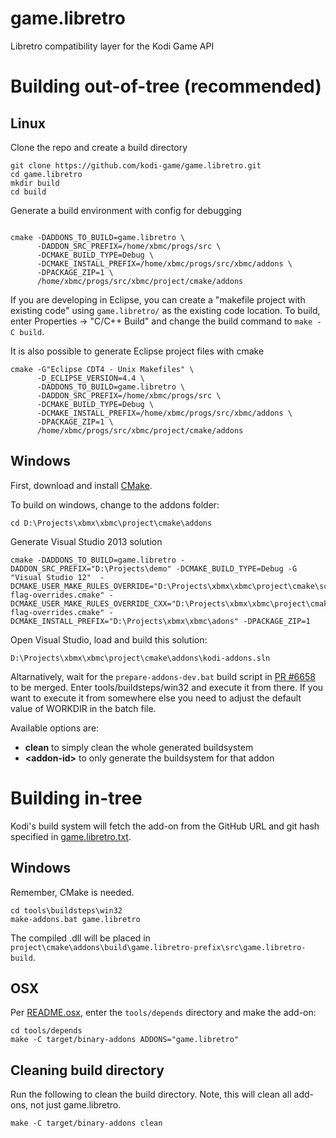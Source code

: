# game.libretro

Libretro compatibility layer for the Kodi Game API

# Building out-of-tree (recommended)

## Linux

Clone the repo and create a build directory

```shell
git clone https://github.com/kodi-game/game.libretro.git
cd game.libretro
mkdir build
cd build
```

Generate a build environment with config for debugging

```shell

cmake -DADDONS_TO_BUILD=game.libretro \
      -DADDON_SRC_PREFIX=/home/xbmc/progs/src \
      -DCMAKE_BUILD_TYPE=Debug \
      -DCMAKE_INSTALL_PREFIX=/home/xbmc/progs/src/xbmc/addons \
      -DPACKAGE_ZIP=1 \
      /home/xbmc/progs/src/xbmc/project/cmake/addons
```

If you are developing in Eclipse, you can create a "makefile project with existing code" using `game.libretro/` as the existing code location. To build, enter Properties -> "C/C++ Build" and change the build command to `make -C build`.

It is also possible to generate Eclipse project files with cmake

```shell
cmake -G"Eclipse CDT4 - Unix Makefiles" \
      -D_ECLIPSE_VERSION=4.4 \
      -DADDONS_TO_BUILD=game.libretro \
      -DADDON_SRC_PREFIX=/home/xbmc/progs/src \
      -DCMAKE_BUILD_TYPE=Debug \
      -DCMAKE_INSTALL_PREFIX=/home/xbmc/progs/src/xbmc/addons \
      -DPACKAGE_ZIP=1 \
      /home/xbmc/progs/src/xbmc/project/cmake/addons
```

## Windows

First, download and install [CMake](http://www.cmake.org/download/).

To build on windows, change to the addons folder:

```batch
cd D:\Projects\xbmx\xbmc\project\cmake\addons
```

Generate Visual Studio 2013 solution

```batch
cmake -DADDONS_TO_BUILD=game.libretro -DADDON_SRC_PREFIX="D:\Projects\demo" -DCMAKE_BUILD_TYPE=Debug -G "Visual Studio 12"  -DCMAKE_USER_MAKE_RULES_OVERRIDE="D:\Projects\xbmx\xbmc\project\cmake\scripts\windows\c-flag-overrides.cmake" -DCMAKE_USER_MAKE_RULES_OVERRIDE_CXX="D:\Projects\xbmx\xbmc\project\cmake\scripts\windows\cxx-flag-overrides.cmake" -DCMAKE_INSTALL_PREFIX="D:\Projects\xbmx\xbmc\adons" -DPACKAGE_ZIP=1
```

Open Visual Studio, load and build this solution:

```
D:\Projects\xbmx\xbmc\project\cmake\addons\kodi-addons.sln
```

Altarnatively, wait for the `prepare-addons-dev.bat` build script in [PR #6658](https://github.com/xbmc/xbmc/pull/6658) to be merged. Enter tools/buildsteps/win32 and execute it from there. If you want to execute it from somewhere else you need to adjust the default value of WORKDIR in the batch file.

Available options are:
* **clean** to simply clean the whole generated buildsystem
* **&lt;addon-id>** to only generate the buildsystem for that addon

# Building in-tree

Kodi's build system will fetch the add-on from the GitHub URL and git hash specified in [game.libretro.txt](https://github.com/garbear/xbmc/blob/retroplayer-15alpha2/project/cmake/addons/addons/game.libretro/game.libretro.txt).

## Windows

Remember, CMake is needed.

```shell
cd tools\buildsteps\win32
make-addons.bat game.libretro
```

The compiled .dll will be placed in `project\cmake\addons\build\game.libretro-prefix\src\game.libretro-build`.

## OSX

Per [README.osx](https://github.com/garbear/xbmc/blob/retroplayer-15alpha2/docs/README.osx), enter the `tools/depends` directory and make the add-on:

```shell
cd tools/depends
make -C target/binary-addons ADDONS="game.libretro"
```

## Cleaning build directory

Run the following to clean the build directory. Note, this will clean all add-ons, not just game.libretro.

```shell
make -C target/binary-addons clean
```

